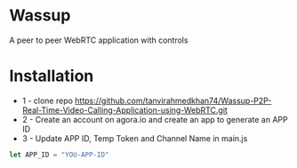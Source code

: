 # Wassup
A peer to peer WebRTC application with controls

# Installation
* 1 - clone repo https://github.com/tanvirahmedkhan74/Wassup-P2P-Real-Time-Video-Calling-Application-using-WebRTC.git
* 2 - Create an account on agora.io and create an app to generate an APP ID
* 3 - Update APP ID, Temp Token and Channel Name in main.js
```javascript
let APP_ID = "YOU-APP-ID"
```